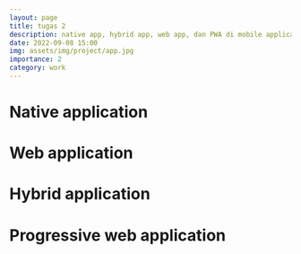 ```yaml
---
layout: page
title: tugas 2
description: native app, hybrid app, web app, dan PWA di mobile application
date: 2022-09-08 15:00
img: assets/img/project/app.jpg
importance: 2
category: work
---
```


# Native application
# Web application
# Hybrid application
# Progressive web application